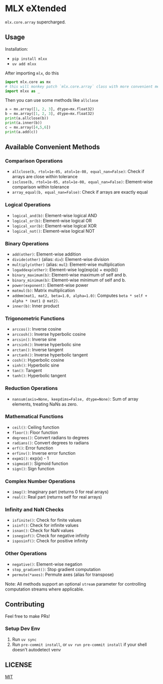 # MLX eXtended

`mlx.core.array` supercharged.

## Usage

Installation:
* `pip install mlxx`
* `uv add mlxx`

After importing `mlx`, do this

```python
import mlx.core as mx
# this will monkey patch `mlx.core.array` class with more convenient methods
import mlxx as _ 
```

Then you can use some methods like `allclose`

```python
a = mx.array([1, 2, 3], dtype=mx.float32)
b = mx.array([1, 2, 3], dtype=mx.float32)
print(a.allclose(b))
print(a.inner(b))
c = mx.array([4,5,6])
print(a.add(c))
```

## Available Convenient Methods

### Comparison Operations
- `allclose(b, rtol=1e-05, atol=1e-08, equal_nan=False)`: Check if arrays are close within tolerance
- `isclose(b, rtol=1e-05, atol=1e-08, equal_nan=False)`: Element-wise comparison within tolerance
- `array_equal(b, equal_nan=False)`: Check if arrays are exactly equal

### Logical Operations
- `logical_and(b)`: Element-wise logical AND
- `logical_or(b)`: Element-wise logical OR
- `logical_xor(b)`: Element-wise logical XOR
- `logical_not()`: Element-wise logical NOT

### Binary Operations
- `add(other)`: Element-wise addition
- `divide(other)` (alias: `div`): Element-wise division
- `multiply(other)` (alias: `mul`): Element-wise multiplication
- `logaddexp(other)`: Element-wise log(exp(a) + exp(b))
- `binary_maximum(b)`: Element-wise maximum of self and b.
- `binary_minimum(b)`: Element-wise minimum of self and b.
- `power(exponent)`: Element-wise power
- `matmul(b)`: Matrix multiplication
- `addmm(mat1, mat2, beta=1.0, alpha=1.0)`: Computes `beta * self + alpha * (mat1 @ mat2)`.
- `inner(b)`: Inner product

### Trigonometric Functions
- `arccos()`: Inverse cosine
- `arccosh()`: Inverse hyperbolic cosine
- `arcsin()`: Inverse sine
- `arcsinh()`: Inverse hyperbolic sine
- `arctan()`: Inverse tangent
- `arctanh()`: Inverse hyperbolic tangent
- `cosh()`: Hyperbolic cosine
- `sinh()`: Hyperbolic sine
- `tan()`: Tangent
- `tanh()`: Hyperbolic tangent

### Reduction Operations
- `nansum(axis=None, keepdims=False, dtype=None)`: Sum of array elements, treating NaNs as zero.

### Mathematical Functions
- `ceil()`: Ceiling function
- `floor()`: Floor function
- `degrees()`: Convert radians to degrees
- `radians()`: Convert degrees to radians
- `erf()`: Error function
- `erfinv()`: Inverse error function
- `expm1()`: exp(x) - 1
- `sigmoid()`: Sigmoid function
- `sign()`: Sign function

### Complex Number Operations
- `imag()`: Imaginary part (returns 0 for real arrays)
- `real()`: Real part (returns self for real arrays)

### Infinity and NaN Checks
- `isfinite()`: Check for finite values
- `isinf()`: Check for infinite values
- `isnan()`: Check for NaN values
- `isneginf()`: Check for negative infinity
- `isposinf()`: Check for positive infinity

### Other Operations
- `negative()`: Element-wise negation
- `stop_gradient()`: Stop gradient computation
- `permute(*axes)`: Permute axes (alias for transpose)

Note: All methods support an optional `stream` parameter for controlling computation streams where applicable.

## Contributing

Feel free to make PRs!

### Setup Dev Env
1. Run `uv sync`
2. Run `pre-commit install`, or `uv run pre-commit install` if your shell doesn't autodetect venv

## LICENSE
[MIT](LICENSE)